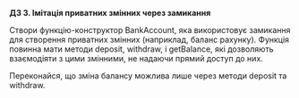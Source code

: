 ****ДЗ 3. Імітація приватних змінних через замикання****

Створи функцію-конструктор BankAccount, яка використовує замикання для створення приватних змінних (наприклад, баланс рахунку). 
Функція повинна мати методи deposit, withdraw, і getBalance, які дозволяють взаємодіяти з цими змінними, не надаючи прямий доступ до них.

Переконайся, що зміна балансу можлива лише через методи deposit та withdraw.